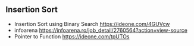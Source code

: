 ## Insertion Sort

* Insertion Sort using Binary Search https://ideone.com/4GUVcw 
* infoarena https://infoarena.ro/job_detail/2760564?action=view-source
* Pointer to Function https://ideone.com/tpUTOs
